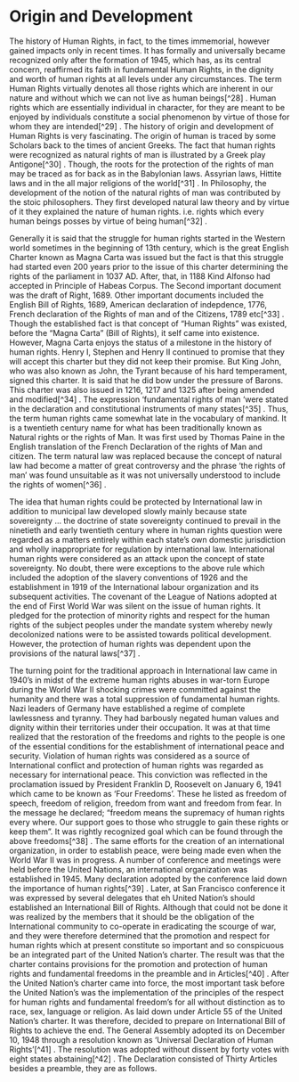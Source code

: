 Origin and Development
======================

The history of Human Rights, in fact, to the times immemorial, however
gained impacts only in recent times. It has formally and universally
became recognized only after the formation of 1945, which has, as its
central concern, reaffirmed its faith in fundamental Human Rights, in
the dignity and worth of human rights at all levels under any
circumstances. The term Human Rights virtually denotes all those rights
which are inherent in our nature and without which we can not live as
human beings[^28] . Human rights which are essentially individual in
character, for they are meant to be enjoyed by individuals constitute a
social phenomenon by virtue of those for whom they are intended[^29] .
The history of origin and development of Human Rights is very
fascinating. The origin of human is traced by some Scholars back to the
times of ancient Greeks. The fact that human rights were recognized as
natural rights of man is illustrated by a Greek play Antigone[^30] .
Though, the roots for the protection of the rights of man may be traced
as for back as in the Babylonian laws. Assyrian laws, Hittite laws and
in the all major religions of the world[^31] . In Philosophy, the
development of the notion of the natural rights of man was contributed
by the stoic philosophers. They first developed natural law theory and
by virtue of it they explained the nature of human rights. i.e. rights
which every human beings posses by virtue of being human[^32] .

Generally it is said that the struggle for human rights started in the
Western world sometimes in the beginning of 13th century, which is the
great English Charter known as Magna Carta was issued but the fact is
that this struggle had started even 200 years prior to the issue of this
charter determining the rights of the parliament in 1037 AD. After,
that, in 1188 Kind Alfonso had accepted in Principle of Habeas Corpus.
The Second important document was the draft of Right, 1689. Other
important documents included the English Bill of Rights, 1689, American
declaration of indepdence, 1776, French declaration of the Rights of man
and of the Citizens, 1789 etc[^33] . Though the established fact is that
concept of “Human Rights” was existed, before the “Magna Carta” (Bill of
Rights), it self came into existence. However, Magna Carta enjoys the
status of a milestone in the history of human rights. Henry I, Stephen
and Henry II continued to promise that they will accept this charter but
they did not keep their promise. But King John, who was also known as
John, the Tyrant because of his hard temperament, signed this charter.
It is said that he did bow under the pressure of Barons. This charter
was also issued in 1216, 1217 and 1325 after being amended and
modified[^34] . The expression ‘fundamental rights of man ‘were stated
in the declaration and constitutional instruments of many states[^35] .
Thus, the term human rights came somewhat late in the vocabulary of
mankind. It is a twentieth century name for what has been traditionally
known as Natural rights or the rights of Man. It was first used by
Thomas Paine in the English translation of the French Declaration of the
rights of Man and citizen. The term natural law was replaced because the
concept of natural law had become a matter of great controversy and the
phrase ‘the rights of man’ was found unsuitable as it was not
universally understood to include the rights of women[^36] .

The idea that human rights could be protected by International law in
addition to municipal law developed slowly mainly because state
sovereignty … the doctrine of state sovereignty continued to prevail in
the ninetieth and early twentieth century where in human rights question
were regarded as a matters entirely within each state’s own domestic
jurisdiction and wholly inappropriate for regulation by international
law. International human rights were considered as an attack upon the
concept of state sovereignty. No doubt, there were exceptions to the
above rule which included the adoption of the slavery conventions of
1926 and the establishment in 1919 of the International labour
organization and its subsequent activities. The covenant of the League
of Nations adopted at the end of First World War was silent on the issue
of human rights. It pledged for the protection of minority rights and
respect for the human rights of the subject peoples under the mandate
system whereby newly decolonized nations were to be assisted towards
political development. However, the protection of human rights was
dependent upon the provisions of the natural laws[^37] .

The turning point for the traditional approach in International law came
in 1940’s in midst of the extreme human rights abuses in war-torn Europe
during the World War II shocking crimes were committed against the
humanity and there was a total suppression of fundamental human rights.
Nazi leaders of Germany have established a regime of complete
lawlessness and tyranny. They had barbously negated human values and
dignity within their territories under their occupation. It was at that
time realized that the restoration of the freedoms and rights to the
people is one of the essential conditions for the establishment of
international peace and security. Violation of human rights was
considered as a source of International conflict and protection of human
rights was regarded as necessary for international peace. This
conviction was reflected in the proclamation issued by President
Franklin D, Roosevelt on January 6, 1941 which came to be known as ‘Four
Freedoms’. These he listed as freedom of speech, freedom of religion,
freedom from want and freedom from fear. In the message he declared;
“freedom means the supremacy of human rights every where. Our support
goes to those who struggle to gain these rights or keep them”. It was
rightly recognized goal which can be found through the above
freedoms[^38] . The same efforts for the creation of an international
organization, in order to establish peace, were being made even when the
World War II was in progress. A number of conference and meetings were
held before the United Nations, an international organization was
established in 1945. Many declaration adopted by the conference laid
down the importance of human rights[^39] . Later, at San Francisco
conference it was expressed by several delegates that eh United Nation’s
should established an International Bill of Rights. Although that could
not be done it was realized by the members that it should be the
obligation of the International community to co-operate in eradicating
the scourge of war, and they were therefore determined that the
promotion and respect for human rights which at present constitute so
important and so conspicuous be an integrated part of the United
Nation’s charter. The result was that the charter contains provisions
for the promotion and protection of human rights and fundamental
freedoms in the preamble and in Articles[^40] . After the United
Nation’s charter came into force, the most important task before the
United Nation’s was the implementation of the principles of the respect
for human rights and fundamental freedom’s for all without distinction
as to race, sex, language or religion. As laid down under Article 55 of
the United Nation’s charter. It was therefore, decided to prepare on
International Bill of Rights to achieve the end. The General Assembly
adopted its on December 10, 1948 through a resolution known as
‘Universal Declaration of Human Rights’[^41] . The resolution was
adopted without dissent by forty votes with eight states abstaining[^42]
. The Declaration consisted of Thirty Articles besides a preamble, they
are as follows.


